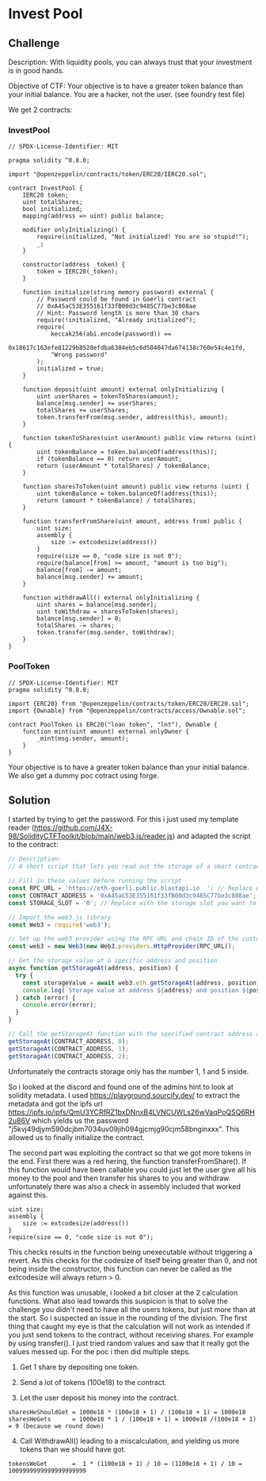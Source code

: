 # Invest Pool

## Challenge

Description:
With liquidity pools, you can always trust that your investment is in good hands.

Objective of CTF:
Your objective is to have a greater token balance than your initial balance. You are a hacker, not the user. (see foundry test file)

We get 2 contracts:

### InvestPool
```solidity
// SPDX-License-Identifier: MIT

pragma solidity ^0.8.0;

import "@openzeppelin/contracts/token/ERC20/IERC20.sol";

contract InvestPool {
    IERC20 token;
    uint totalShares;
    bool initialized;
    mapping(address => uint) public balance;

    modifier onlyInitializing() {
        require(initialized, "Not initialized! You are so stupid!");
        _;
    }

    constructor(address _token) {
        token = IERC20(_token);
    }

    function initialize(string memory password) external {
        // Password could be found in Goerli contract
        // 0xA45aC53E355161f33fB00d3c9485C77be3c808ae
        // Hint: Password length is more than 30 chars
        require(!initialized, "Already initialized");
        require(
            keccak256(abi.encode(password)) ==
                0x18617c163efe81229b8520efdba6384eb5c6d504047da674138c760e54c4e1fd,
            "Wrong password"
        );
        initialized = true;
    }

    function deposit(uint amount) external onlyInitializing {
        uint userShares = tokenToShares(amount);
        balance[msg.sender] += userShares;
        totalShares += userShares;
        token.transferFrom(msg.sender, address(this), amount);
    }

    function tokenToShares(uint userAmount) public view returns (uint) {
        uint tokenBalance = token.balanceOf(address(this));
        if (tokenBalance == 0) return userAmount;
        return (userAmount * totalShares) / tokenBalance;
    }

    function sharesToToken(uint amount) public view returns (uint) {
        uint tokenBalance = token.balanceOf(address(this));
        return (amount * tokenBalance) / totalShares;
    }

    function transferFromShare(uint amount, address from) public {
        uint size;
        assembly {
            size := extcodesize(address())
        }
        require(size == 0, "code size is not 0");
        require(balance[from] >= amount, "amount is too big");
        balance[from] -= amount;
        balance[msg.sender] += amount;
    }

    function withdrawAll() external onlyInitializing {
        uint shares = balance[msg.sender];
        uint toWithdraw = sharesToToken(shares);
        balance[msg.sender] = 0;
        totalShares -= shares;
        token.transfer(msg.sender, toWithdraw);
    }
}
```

### PoolToken

```solidity
// SPDX-License-Identifier: MIT
pragma solidity ^0.8.0;

import {ERC20} from "@openzeppelin/contracts/token/ERC20/ERC20.sol";
import {Ownable} from "@openzeppelin/contracts/access/Ownable.sol";

contract PoolToken is ERC20("loan token", "lnt"), Ownable {
    function mint(uint amount) external onlyOwner {
        _mint(msg.sender, amount);
    }
}
```

Your objective is to have a greater token balance than your initial balance. We also get a dummy poc cotract using forge.

## Solution

I started by trying to get the password. For this i just used my template reader (https://github.com/J4X-98/SolidityCTFToolkit/blob/main/web3.js/reader.js) and adapted the script to the contract:

```js
// Description:
// A short script that lets you read out the storage of a smart contract

// Fill in these values before running the script
const RPC_URL = 'https://eth-goerli.public.blastapi.io	'; // Replace with the RPC URL of the network you're using
const CONTRACT_ADDRESS = '0xA45aC53E355161f33fB00d3c9485C77be3c808ae'; // Replace with the address of the contract you're targeting
const STORAGE_SLOT = '0'; // Replace with the storage slot you want to read out

// Import the web3.js library
const Web3 = require('web3');

// Set up the web3 provider using the RPC URL and chain ID of the custom blockchain
const web3 = new Web3(new Web3.providers.HttpProvider(RPC_URL));

// Get the storage value at a specific address and position
async function getStorageAt(address, position) {
  try {
    const storageValue = await web3.eth.getStorageAt(address, position);
    console.log(`Storage value at address ${address} and position ${position}: ${storageValue}`);
  } catch (error) {
    console.error(error);
  }
}

// Call the getStorageAt function with the specified contract address and storage slot
getStorageAt(CONTRACT_ADDRESS, 0);
getStorageAt(CONTRACT_ADDRESS, 1);
getStorageAt(CONTRACT_ADDRESS, 2);
```

Unfortunately the contracts storage only has the number 1, 1 and 5 inside. 

So i looked at the discord and found one of the admins hint to look at solidity metadata. I used https://playground.sourcify.dev/ to extract the metadata and got the ipfs url https://ipfs.io/ipfs/QmU3YCRfRZ1bxDNnxB4LVNCUWLs26wVaqPoQSQ6RH2u86V which yields us the password "j5kvj49djym590dcjbm7034uv09jih094gjcmjg90cjm58bnginxxx". This allowed us to finally initialize the contract.

The second part was exploiting the contract so that we got more tokens in the end. First there was a red hering, the function transferFromShare(). If this function would have been callable you could just let the user give all his money to the pool and then transfer his shares to you and withdraw. unfortunately there was also a check in assembly included that worked against this.

```solidity
uint size;
assembly {
    size := extcodesize(address())
}
require(size == 0, "code size is not 0");
```

This checks results in the function being unexecutable without triggering a revert. As this checks for the codesize of itself being greater than 0, and not being inside the constructor, this function can never be called as the extcodesize will always return > 0. 

As this function was unusable, i looked a bit closer at the 2 calculation functions. What also lead towards this suspicion is that to solve the challenge you didn't need to have all the users tokens, but just more than at the start. So i suspected an issue in the rounding of the division. The first thing that caught my eye is that the calculation will not work as intended if you just send tokens to the contract, without receiving shares. For example by using transfer(). I just tried random values and saw that it really got the values messed up. For the poc i then did multiple steps.

1. Get 1 share by depositing one token.

2. Send a lot of tokens (100e18) to the contract.

3. Let the user deposit his money into the contract.

```solidity
sharesHeShouldGet = 1000e18 * (100e18 + 1) / (100e18 + 1) = 1000e18
sharesHeGets      = 1000e18 * 1 / (100e18 + 1) = 1000e18 /(100e18 + 1) = 9 (because we round down)  
```

4. Call WithdrawAll() leading to a miscalculation, and yielding us more tokens than we should have got.

```solidity
tokensWeGet       =  1 * (1100e18 + 1) / 10 = (1100e18 + 1) / 10 = 1009999999999999999999
```